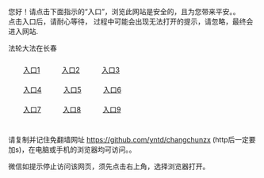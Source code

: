 您好！请点击下面指示的“入口”，浏览此网站是安全的，且为您带来平安。。 <br/>
点击入口后，请耐心等待， 过程中可能会出现无法打开的提示，请忽略，最终会进入网站. </br>

法轮大法在长春<br/>
<div style="padding:10px"><a style="margin:20px" target="_blank" href="https://d8x5ns4xli30i.cloudfront.net/2Qpsp?jqhxiui" id="ccLink1" rel="nofollow">入口1</a> <a target="_blank" style="margin:20px" href="https://d1he5o48gmkyrg.cloudfront.net/2Qpsp?mjuuo" id="ccLink2" rel="nofollow">入口2</a> <a style="margin:20px" target="_blank" href="https://d3eaoz22bvgwxp.cloudfront.net/2Qpsp?ysgwxtx" id="ccLink3" rel="nofollow">入口3</a></div>

<div style="padding:10px" ><a style="margin:20px" target="_blank" href="https://d8x5ns4xli30i.cloudfront.net/2Qpsp?jqhxiui" id="ccLink4" rel="nofollow">入口4</a> <a style="margin:20px" href="https://d1he5o48gmkyrg.cloudfront.net/2Qpsp?mjuuo" target="_blank" id="ccLink5" rel="nofollow">入口5</a> <a style="margin:20px" href="https://d3eaoz22bvgwxp.cloudfront.net/2Qpsp?ysgwxtx" target="_blank" id="ccLink6" rel="nofollow">入口6</a></div>

<div style="padding:10px"><a style="margin:20px" target="_blank" href="https://d8x5ns4xli30i.cloudfront.net/2Qpsp?jqhxiui" id="ccLink7" rel="nofollow">入口7</a> <a style="margin:20px" href="https://d1he5o48gmkyrg.cloudfront.net/2Qpsp?mjuuo" target="_blank" id="ccLink8" rel="nofollow">入口8</a> <a style="margin:20px" target="_blank" href="https://d3eaoz22bvgwxp.cloudfront.net/2Qpsp?ysgwxtx" id="ccLink9" rel="nofollow">入口9</a></div>

<br/>



请复制并记住免翻墙网址 https://github.com/yntd/changchunzx (http后一定要加s)，在电脑或手机的浏览器均可访问。。<br/>

微信如提示停止访问该网页，须先点击右上角，选择浏览器打开。
